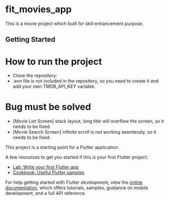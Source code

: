# fit_movies_app

This is a movie project which built for skill enhancement purpose.

## Getting Started

# How to run the project
- Clone the repository:
- .evn file is not included in the repository, so you need to create it and add your own TMDB_API_KEY variable.

# Bug must be solved
- [Movie List Screen] stack layout, long title will overflow the screen, so it needs to be fixed.
- [Movie Search Screen] infinite scroll is not working seamlessly, so it needs to be fixed.

This project is a starting point for a Flutter application.

A few resources to get you started if this is your first Flutter project:

- [Lab: Write your first Flutter app](https://docs.flutter.dev/get-started/codelab)
- [Cookbook: Useful Flutter samples](https://docs.flutter.dev/cookbook)

For help getting started with Flutter development, view the
[online documentation](https://docs.flutter.dev/), which offers tutorials,
samples, guidance on mobile development, and a full API reference.
